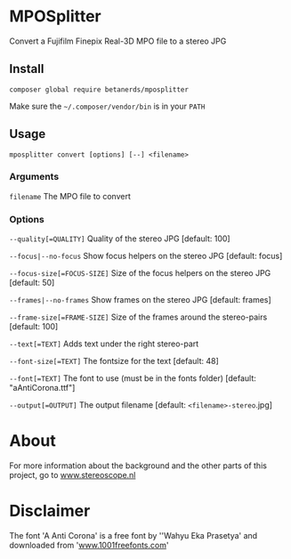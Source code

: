 # MPOSplitter

Convert a Fujifilm Finepix Real-3D MPO file to a stereo JPG

## Install

`composer global require betanerds/mposplitter`

Make sure the `~/.composer/vendor/bin` is in your `PATH`

## Usage

`mposplitter convert [options] [--] <filename>`

### Arguments

`filename`                   The MPO file to convert

### Options

`--quality[=QUALITY]`        Quality of the stereo JPG [default: 100]

`--focus|--no-focus`         Show focus helpers on the stereo JPG [default: focus]

`--focus-size[=FOCUS-SIZE]`  Size of the focus helpers on the stereo JPG [default: 50]

`--frames|--no-frames`       Show frames on the stereo JPG [default: frames]

`--frame-size[=FRAME-SIZE]`  Size of the frames around the stereo-pairs [default: 100]

`--text[=TEXT]`              Adds text under the right stereo-part

`--font-size[=TEXT]`         The fontsize for the text [default: 48]

`--font[=TEXT]`              The font to use (must be in the fonts folder) [default: "aAntiCorona.ttf"]

`--output[=OUTPUT]`          The output filename [default: `<filename>-stereo`.jpg]

# About
For more information about the background and the other parts of this project, go to www.stereoscope.nl

# Disclaimer
The font 'A Anti Corona' is a free font by ''Wahyu Eka Prasetya' and downloaded from 'www.1001freefonts.com'